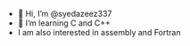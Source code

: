 - 👋 Hi, I’m @syedazeez337
- 👀 I’m learning C and C++
- I am also interested in assembly and Fortran

<!---
syedazeez337/syedazeez337 is a ✨ special ✨ repository because its `README.md` (this file) appears on your GitHub profile.
You can click the Preview link to take a look at your changes.
--->
